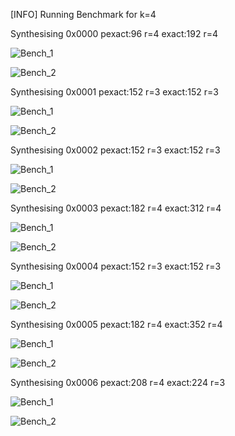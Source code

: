 [INFO] Running Benchmark for k=4

Synthesising 0x0000 pexact:96 r=4 exact:192 r=4

![Bench_1](benchmark_r.png)

![Bench_2](benchmark_s.png)

Synthesising 0x0001 pexact:152 r=3 exact:152 r=3

![Bench_1](benchmark_r.png)

![Bench_2](benchmark_s.png)

Synthesising 0x0002 pexact:152 r=3 exact:152 r=3

![Bench_1](benchmark_r.png)

![Bench_2](benchmark_s.png)

Synthesising 0x0003 pexact:182 r=4 exact:312 r=4

![Bench_1](benchmark_r.png)

![Bench_2](benchmark_s.png)

Synthesising 0x0004 pexact:152 r=3 exact:152 r=3

![Bench_1](benchmark_r.png)

![Bench_2](benchmark_s.png)

Synthesising 0x0005 pexact:182 r=4 exact:352 r=4

![Bench_1](benchmark_r.png)

![Bench_2](benchmark_s.png)

Synthesising 0x0006 pexact:208 r=4 exact:224 r=3

![Bench_1](benchmark_r.png)

![Bench_2](benchmark_s.png)

